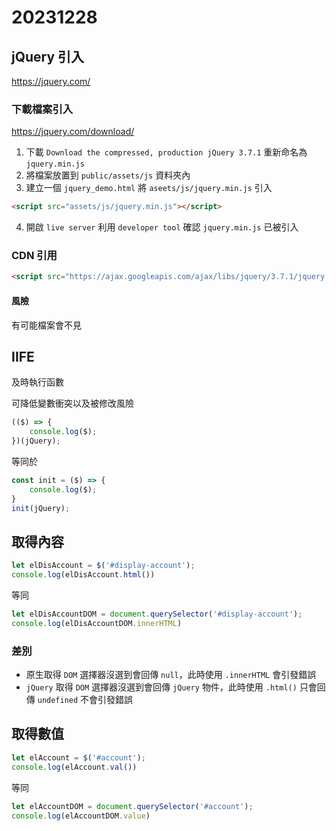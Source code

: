 # 20231228

## jQuery 引入

https://jquery.com/

### 下載檔案引入

https://jquery.com/download/

1. 下載 `Download the compressed, production jQuery 3.7.1` 重新命名為 `jquery.min.js`
2. 將檔案放置到 `public/assets/js` 資料夾內
3. 建立一個 `jquery_demo.html` 將 `aseets/js/jquery.min.js` 引入

```html
<script src="assets/js/jquery.min.js"></script>
```

4. 開啟 `live server` 利用 `developer tool` 確認 `jquery.min.js` 已被引入


### CDN 引用

```html
<script src="https://ajax.googleapis.com/ajax/libs/jquery/3.7.1/jquery.min.js"></script>
```

#### 風險

有可能檔案會不見

## IIFE

及時執行函數

可降低變數衝突以及被修改風險

```js
(($) => {
    console.log($);
})(jQuery);
```

等同於

```js
const init = ($) => {
    console.log($);
}
init(jQuery);
```

## 取得內容

```js
let elDisAccount = $('#display-account');
console.log(elDisAccount.html())
```

等同

```js
let elDisAccountDOM = document.querySelector('#display-account');
console.log(elDisAccountDOM.innerHTML)
```

### 差別

- 原生取得 `DOM` 選擇器沒選到會回傳 `null`，此時使用 `.innerHTML` 會引發錯誤
- `jQuery` 取得 `DOM` 選擇器沒選到會回傳 `jQuery` 物件，此時使用 `.html()` 只會回傳 `undefined` 不會引發錯誤

## 取得數值

```js
let elAccount = $('#account');
console.log(elAccount.val())
```

等同

```js
let elAccountDOM = document.querySelector('#account');
console.log(elAccountDOM.value)
```